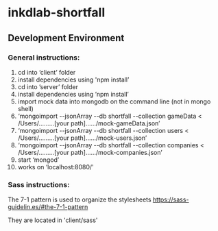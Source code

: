 # inkdlab-shortfall

## Development Environment

### General instructions:

1. cd into ‘client’ folder
2. install dependencies using 'npm install’
3. cd into ’server’ folder
4. install dependencies using ’npm install’
5. import mock data into mongodb on the command line (not in mongo shell)
6. ‘mongoimport --jsonArray --db shortfall --collection gameData < /Users/………[your path]……/mock-gameData.json’
7. ‘mongoimport --jsonArray --db shortfall --collection users < /Users/………[your path]……/mock-users.json’
8. ‘mongoimport --jsonArray --db shortfall --collection companies < /Users/………[your path]……/mock-companies.json’
9. start ‘mongod’
10. works on ‘localhost:8080/'

### Sass instructions:

The 7-1 pattern is used to organize the stylesheets
https://sass-guidelin.es/#the-7-1-pattern

They are located in 'client/sass'
